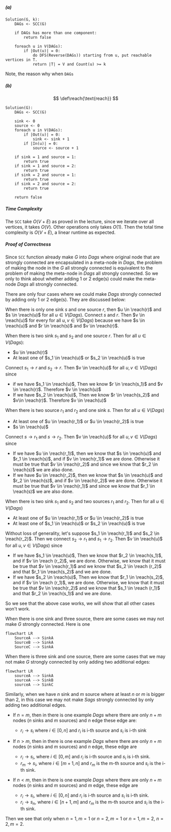 >

##### (a)

```pseudocode
Solution(G, k):
	DAGs <- SCC(G)
	
	if DAGs has more than one component:
		return false
		
	foreach u in V(DAGs):
		if |Out(u)| = 0:
			do DFS(Reverse(DAGs)) starting from u, put reachable vertices in T.
			return |T| = V and Count(u) >= k
```

Note, the reason why when `DAGs` 

##### (b)

$$
\def\reach{\text{reach}}
$$

```pseudocode
Solution(G):
	DAGs <- SCC(G)
	
	sink <- 0
	source <- 0
	foreach u in V(DAGs):
		if |Out(u)| = 0:
			sink <- sink + 1
		if |In(u)| = 0:
			source <- source + 1
	
	if sink = 1 and source = 1:
		return true
	if sink = 1 and source = 2:
		return true
	if sink = 2 and source = 1:
		return true
	if sink = 2 and source = 2:
		return true
	
	return false
```

##### Time Complexity

The `SCC` take $O(V + E)$ as proved in the lecture, since we iterate over all vertices, it takes $O(V)$. Other operations only takes $O(1)$. Then the total time complexity is $O(V + E)$, a linear runtime as expected.

##### Proof of Correctness

Since `SCC` function already make $G$ into $Dags$ where original node that are strongly connected are encapsulated in a meta-node in $Dags$, the problem of making the node in the $G$ all strongly connected is equivalent to the problem of making the meta-node in $Dags$ all strongly connected. So we only to think about whether adding 1 or 2 edge(s) could make the meta-node $Dags$ all strongly connected.

There are only four cases where we could make $Dags$ strongly connected by adding only $1$ or $2$ edge(s). They are discussed below:

When there is only one sink $s$ and one source $r$, then $u \in \reach(r)$ and $s \in \reach(u)$ for all $u \in V(Dags)$. Connect $s$ and $r$. Then $v \in \reach(u)$ for every for all $u, v \in V(Dags)$ because we have $s \in \reach(u)$ and $r \in \reach(s)$ and $v \in \reach(r)$. 



When there is two sink $s_1$ and $s_2$ and one source $r$. Then for all $u \in V(Dags)$:

* $u \in \reach(r)$
* At least one of $s_1 \in \reach(u)$ or $s_2 \in \reach(u)$ is true 

Connect $s_1 \to r$ and $s_2 \to r$. Then $v \in \reach(u)$ for all $u, v \in V(Dags)$ since

* if we have $s_1 \in \reach(u)$, Then we know $r \in \reach(s_1)$ and $v \in \reach(r)$. Therefore $v \in \reach(u)$
* If we have $s_2 \in \reach(u)$, Then we know $r \in \reach(s_2)$ and $v\in \reach(r)$. Therefore $v \in \reach(u)$



When there is two source $r_1$ and $r_2$ and one sink $s$. Then for all $u \in V(Dags)$

* At least one of $u \in \reach(r_1)$ or $u \in \reach(r_2)$ is true
* $s \in \reach(u)$

Connect $s \to r_1$ and $s \to r_2$.  Then $v \in \reach(u)$ for all $u, v \in V(Dags)$ since

* If we have $u \in \reach(r_1)$, then we know that $s \in \reach(u)$ and $r_1 \in \reach(s)$, and if $v \in \reach(r_1)$ we are done. Otherwise it must be true that $v \in \reach(r_2)$ and since we know that $r_2 \in \reach(s)$ we are also done.
* If we have $u \in \reach(r_2)$, then we know that $s \in \reach(u)$ and $r_2 \in \reach(s)$, and if $v \in \reach(r_2)$ we are done. Otherwise it must be true that $v \in \reach(r_1)$ and since we know that $r_1 \in \reach(s)$ we are also done.



When there is two sink $s_1$ and $s_2$ and two sources $r_1$ and $r_2$. Then for all $u \in V(Dags)$

* At least one of $u \in \reach(r_1)$ or $u \in \reach(r_2)$ is true
* At least one of $s_1 \in \reach(u)$ or $s_2 \in \reach(u)$ is true

Without loss of generality, let's suppose $s_1 \in \reach(r_1)$ and $s_2 \in \reach(r_2)$. Then we connect $s_2 \to r_1$ and $s_1 \to r_2$. Then $v \in \reach(u)$ for all $u, v \in V(Dags)$ since

* If we have $s_1 \in \reach(u)$, Then we know that $r_2 \in \reach(s_1)$, and if $v \in \reach (r_2)$, we are done. Otherwise, we know that it must be true that $v \in \reach(r_1)$ and we know that $s_2 \in \reach (r_2)$ and that $r_1 \in \reach(s_2)$ and we are done.
* If we have $s_2 \in \reach(u)$, Then we know that $r_1 \in \reach(s_2)$, and if $v \in \reach (r_1)$, we are done. Otherwise, we know that it must be true that $v \in \reach(r_2)$ and we know that $s_1 \in \reach (r_1)$ and that $r_2 \in \reach(s_1)$ and we are done.

So we see that the above case works, we will show that all other cases won't work.

When there is one sink and three source, there are some cases we may not make $G$ strongly connected. Here is one

```mermaid
flowchart LR
	SourceA --> SinkA
	SourceB --> SinkA
	SourceC --> SinkA
```

When there is three sink and one source, there are some cases that we may not make $G$ strongly connected by only adding two additional edges:

```mermaid
flowchart LR
	sourceA --> SinkA
	sourceA --> SinkB
	sourceA --> SinkC
```

Similarly, when we have $n$ sink and $m$ source where at least $n$ or $m$ is bigger than 2, in this case we may not make $Sags$ strongly connected by only adding two additional edges.

* If $n = m$, then in there is one example $Dags$ where there are only $n + m$ nodes ($n$ sinks and $m$ sources) and $n$ edge these edge are:
  * $r_i \to s_i$  where $i \in [0, n]$ and $r_i$  is i-th source and $s_i$ is i-th sink

* If $n > m$, then in there is one example $Dags$ where there are only $n + m$ nodes ($n$ sinks and $m$ sources) and $n$ edge, these edge are
  * $r_i \to s_i$, where $i \in [0, m]$ and $r_i$ is i-th source and $s_i$ is i-th sink.
  * $r_m \to s_i$, where $i \in [m+1, n]$ and $r_m$ is the m-th source and $s_i$ is the i-th sink.
* If $n < m$, then in there is one example $Dags$ where there are only $n+ m$ nodes ($n$ sinks and $m$ sources) and $m$ edge, these edge are
  * $r_i \to s_i$, where $i \in [0, n]$ and $r_i$ is i-th source and $s_i$ is i-th sink.
  * $r_i \to s_n$, where $i \in [n+1, m]$ and $r_m$ is the m-th source and $s_i$ is the i-th sink.

Then we see that only when $n = 1, m = 1$ or $n = 2, m = 1$ or $n = 1, m = 2$, $n = 2, m = 2$.

